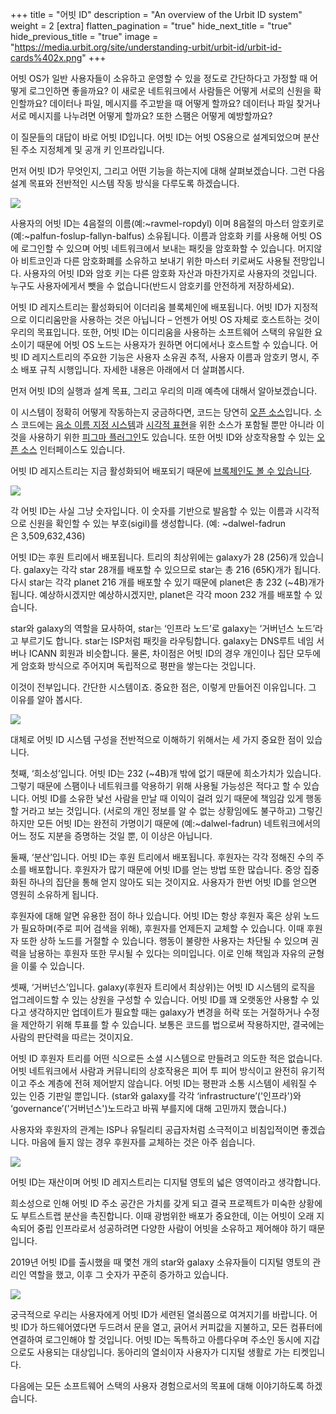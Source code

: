 +++
title = "어빗 ID"
description = "An overview of the Urbit ID system"
weight = 2
[extra]
flatten_pagination = "true"
hide_next_title = "true"
hide_previous_title = "true"
image = "https://media.urbit.org/site/understanding-urbit/urbit-id/urbit-id-cards%402x.png"
+++

어빗 OS가 일반 사용자들이 소유하고 운영할 수 있을 정도로 간단하다고 가정할 때 어떻게 로그인하면 좋을까요? 이 새로운 네트워크에서 사람들은 어떻게 서로의 신원을 확인할까요? 데이터나 파일, 메시지를 주고받을 때 어떻게 할까요? 데이터나 파일 찾거나 서로 메시지를 나누려면 어떻게 할까요? 또한 스팸은 어떻게 예방할까요?

이 질문들의 대답이 바로 어빗 ID입니다. 어빗 ID는 어빗 OS용으로 설계되었으며 분산된 주소 지정체계 및 공개 키 인프라입니다.

먼저 어빗 ID가 무엇인지, 그리고 어떤 기능을 하는지에 대해 살펴보겠습니다. 그런 다음 설계 목표와 전반적인 시스템 작동 방식을 다루도록 하겠습니다.

<img class="ba" src="https://media.urbit.org/site/understanding-urbit/urbit-id/urbit-id-cards%402x.png">

사용자의 어빗 ID는 4음절의 이름(예:~ravmel-ropdyl) 이며 8음절의 마스터 암호키로 (예:~palfun-foslup-fallyn-balfus) 소유됩니다. 이름과 암호화 키를 사용해 어빗 OS에 로그인할 수 있으며 어빗 네트워크에서 보내는 패킷을 암호화할 수 있습니다. 머지않아 비트코인과 다른 암호화폐를 소유하고 보내기 위한 마스터 키로써도 사용될 전망입니다. 사용자의 어빗 ID와 암호 키는 다른 암호화 자산과 마찬가지로 사용자의 것입니다. 누구도 사용자에게서 뺏을 수 없습니다(반드시 암호키를 안전하게 저장하세요).

어빗 ID 레지스트리는 활성화되어 이더리움 블록체인에 배포됩니다. 어빗 ID가 지정적으로 이디리움만을 사용하는 것은 아닙니다 – 언젠가 어빗 OS 자체로 호스트하는 것이 우리의 목표입니다. 또한, 어빗 ID는 이디리움을 사용하는 소프트웨어 스택의 유일한 요소이기 때문에 어빗 OS 노드는 사용자가 원하면 어디에서나 호스트할 수 있습니다. 어빗 ID 레지스트리의 주요한 기능은 사용자 소유권 추적, 사용자 이름과 암호키 명시, 주소 배포 규칙 시행입니다. 자세한 내용은 아래에서 더 살펴봅시다.

먼저 어빗 ID의 실행과 설계 목표, 그리고 우리의 미래 예측에 대해서 알아보겠습니다.

이 시스템이 정확히 어떻게 작동하는지 궁금하다면, 코드는 당연히 [오픈 소스](https://github.com/urbit/urbit)입니다. 소스 코드에는 [음소 이름 지정 시스템](https://github.com/urbit/urbit-ob/blob/master/src/internal/co.js)과 [시각적 표현](https://github.com/urbit/sigil-js)을 위한 소스가 포함될 뿐만 아니라 이것을 사용하기 위한 [피그마 플러그인](https://github.com/urbit/sigil-figma-plugin)도 있습니다. 또한 어빗 ID와 상호작용할 수 있는 [오픈 소스](https://github.com/urbit/bridge) 인터페이스도 있습니다.

어빗 ID 레지스트리는 지금 활성화되어 배포되기 때문에 [브록체인도 볼 수 있습니다](https://github.com/urbit/azimuth#live-contracts).

<img class="ba" src="https://media.urbit.org/site/understanding-urbit/urbit-id/urbit-id-paperwallet%402x.png">

각 어빗 ID는 사실 그냥 숫자입니다. 이 숫자를 기반으로 발음할 수 있는 이름과 시각적으로 신원을 확인할 수 있는 부호(sigil)를 생성합니다. (예: ~dalwel-fadrun은 3,509,632,436)

어빗 ID는 후원 트리에서 배포됩니다. 트리의 최상위에는 galaxy가 28 (256)개 있습니다. galaxy는 각각 star 28개를 배포할 수 있으므로 star는 총 216 (65K)개가 됩니다. 다시 star는 각각 planet 216 개를 배포할 수 있기 때문에 planet은 총 232 (~4B)개가 됩니다. 예상하시겠지만 예상하시겠지만, planet은 각각 moon 232 개를 배포할 수 있습니다.

star와 galaxy의 역할을 묘사하여, star는 ‘인프라 노드’로 galaxy는 ‘거버넌스 노드’라고 부르기도 합니다. star는 ISP처럼 패킷을 라우팅합니다. galaxy는 DNS루트 네임 서버나 ICANN 회원과 비슷합니다. 물론, 차이점은 어빗 ID의 경우 개인이나 집단 모두에게 암호화 방식으로 주어지며 독립적으로 평판을 쌓는다는 것입니다.

이것이 전부입니다. 간단한 시스템이죠. 중요한 점은, 이렇게 만들어진 이유입니다. 그 이유를 알아 봅시다.

<img class="full ba w-100 mv4" src="https://media.urbit.org/site/understanding-urbit/urbit-id/urbit-id-address-space-1.svg"/>

대체로 어빗 ID 시스템 구성을 전반적으로 이해하기 위해서는 세 가지 중요한 점이 있습니다.

첫째, ‘희소성’입니다. 어빗 ID는 232 (~4B)개 밖에 없기 때문에 희소가치가 있습니다. 그렇기 때문에 스팸이나 네트워크를 악용하기 위해 사용될 가능성은 적다고 할 수 있습니다. 어빗 ID를 소유한 낯선 사람을 만날 때 이익이 걸려 있기 때문에 책임감 있게 행동할 거라고 보는 것입니다. (서로의 개인 정보를 알 수 없는 상황임에도 불구하고) 그렇긴 하지만 모든 어빗 ID는 완전히 가명이기 때문에 (예:~dalwel-fadrun) 네트워크에서의 어느 정도 지분을 증명하는 것일 뿐, 이 이상은 아닙니다.

둘째, ‘분산’입니다. 어빗 ID는 후원 트리에서 배포됩니다. 후원자는 각각 정해진 수의 주소를 배포합니다. 후원자가 많기 때문에 어빗 ID를 얻는 방법 또한 많습니다. 중앙 집중화된 하나의 집단을 통해 얻지 않아도 되는 것이지요. 사용자가 한번 어빗 ID를 얻으면 영원히 소유하게 됩니다.

후원자에 대해 알면 유용한 점이 하나 있습니다. 어빗 ID는 항상 후원자 혹은 상위 노드가 필요하며(주로 피어 검색을 위해), 후원자를 언제든지 교체할 수 있습니다. 이때 후원자 또한 상하 노드를 거절할 수 있습니다. 행동이 불량한 사용자는 차단될 수 있으며 권력을 남용하는 후원자 또한 무시될 수 있다는 의미입니다. 이로 인해 책임과 자유의 균형을 이룰 수 있습니다.

셋째, ‘거버넌스’입니다. galaxy(후원자 트리에서 최상위)는 어빗 ID 시스템의 로직을 업그레이드할 수 있는 상원을 구성할 수 있습니다. 어빗 ID를 꽤 오랫동안 사용할 수 있다고 생각하지만 업데이트가 필요할 때는 galaxy가 변경을 허락 또는 거절하거나 수정을 제안하기 위해 투표를 할 수 있습니다. 보통은 코드를 법으로써 작용하지만, 결국에는 사람의 판단력을 따르는 것이지요.

어빗 ID 후원자 트리를 어떤 식으로든 소셜 시스템으로 만들려고 의도한 적은 없습니다. 어빗 네트워크에서 사람과 커뮤니티의 상호작용은 피어 투 피어 방식이고 완전히 유기적이고 주소 계층에 전혀 제어받지 않습니다. 어빗 ID는 평판과 소통 시스템이 세워질 수 있는 인증 기판일 뿐입니다. (star와 galaxy를 각각 ‘infrastructure’('인프라')와 ‘governance’('거버넌스')노드라고 바꿔 부를지에 대해 고민까지 했습니다.)

사용자와 후원자의 관계는 ISP나 유틸리티 공급자처럼 소극적이고 비침입적이면 좋겠습니다. 마음에 들지 않는 경우 후원자를 교체하는 것은 아주 쉽습니다.

<img class="ba" src="https://media.urbit.org/site/understanding-urbit/urbit-id/urbit-id-sigils%402x.png">

어빗 ID는 재산이며 어빗 ID 레지스트리는 디지털 영토의 넓은 영역이라고 생각합니다.

희소성으로 인해 어빗 ID 주소 공간은 가치를 갖게 되고 결국 프로젝트가 미숙한 상황에도 부트스트랩 분산을 촉진합니다. 이때 광범위한 배포가 중요한데, 이는 어빗이 오래 지속되어 중립 인프라로서 성공하려면 다양한 사람이 어빗을 소유하고 제어해야 하기 때문입니다.

2019년 어빗 ID를 출시했을 때 몇천 개의 star와 galaxy 소유자들이 디지털 영토의 관리인 역할을 했고, 이후 그 숫자가 꾸준히 증가하고 있습니다.

<img class="ba" src="https://media.urbit.org/site/understanding-urbit/project-history/uu-id-5.jpg">

궁극적으로 우리는 사용자에게 어빗 ID가 세련된 열쇠쯤으로 여겨지기를 바랍니다. 어빗 ID가 하드웨어였다면 두드려서 문을 열고, 긁어서 커피값을 지불하고, 모든 컴퓨터에 연결하여 로그인해야 할 것입니다. 어빗 ID는 독특하고 아름다우며 주소인 동시에 지갑으로도 사용되는 대상입니다. 동아리의 열쇠이자 사용자가 디지털 생활로 가는 티켓입니다.

다음에는 모든 소프트웨어 스택의 사용자 경험으로서의 목표에 대해 이야기하도록 하겠습니다.






